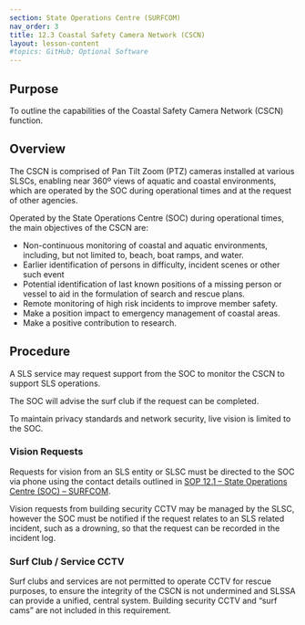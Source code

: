 ```yaml
---
section: State Operations Centre (SURFCOM)
nav_order: 3
title: 12.3 Coastal Safety Camera Network (CSCN)
layout: lesson-content
#topics: GitHub; Optional Software
---
```



## Purpose

To outline the capabilities of the Coastal Safety Camera Network (CSCN) function.

## Overview

The CSCN is comprised of Pan Tilt Zoom (PTZ) cameras installed at various SLSCs, enabling near 360º views of aquatic and coastal environments, which are operated by the SOC during operational times and at the request of other agencies.

Operated by the State Operations Centre (SOC) during operational times, the main objectives of the CSCN are:

- Non-continuous monitoring of coastal and aquatic environments, including, but not limited to, beach, boat ramps, and water.
- Earlier identification of persons in difficulty, incident scenes or other such event
- Potential identification of last known positions of a missing person or vessel to aid in the formulation of search and rescue plans.
- Remote monitoring of high risk incidents to improve member safety.
- Make a position impact to emergency management of coastal areas.
- Make a positive contribution to research.

## Procedure

A SLS service may request support from the SOC to monitor the CSCN to support SLS operations.

The SOC will advise the surf club if the request can be completed.

To maintain privacy standards and network security, live vision is limited to the SOC.

### Vision Requests

Requests for vision from an SLS entity or SLSC must be directed to the SOC via phone using the contact details outlined in [SOP 12.1 – State Operations Centre (SOC) – SURFCOM](../12-state-operations-centre-soc-surfcom/12.1-state-operations-centre-soc-surfcom.md).

Vision requests from building security CCTV may be managed by the SLSC, however the SOC must be notified if the request relates to an SLS related incident, such as a drowning, so that the request can be recorded in the incident log.

### Surf Club / Service CCTV

Surf clubs and services are not permitted to operate CCTV for rescue purposes, to ensure the integrity of the CSCN is not undermined and SLSSA can provide a unified, central system. Building security CCTV and “surf cams” are not included in this requirement.